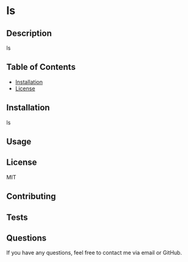 # ls

  ## Description

  ls

  ## Table of Contents
  
  * [Installation](#installation)
  * [License](#license)

  ## Installation 
  ls

  ## Usage
  
  
  ## License
  MIT

  ## Contributing
  
  
  ## Tests
  
  
  ## Questions

  If you have any questions, feel free to contact me via email or GitHub.
  
  

